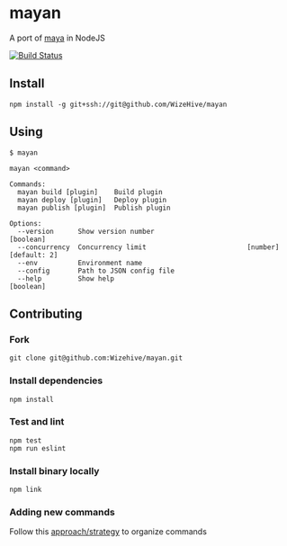 # mayan

A port of [maya](https://github.com/ZengineHQ/maya) in NodeJS

[![Build Status](https://drone.appsrv.com/api/badges/Wizehive/mayan/status.svg)](https://drone.appsrv.com/Wizehive/mayan)

## Install

```
npm install -g git+ssh://git@github.com/WizeHive/mayan
```

## Using

```
$ mayan

mayan <command>

Commands:
  mayan build [plugin]    Build plugin
  mayan deploy [plugin]   Deploy plugin
  mayan publish [plugin]  Publish plugin

Options:
  --version      Show version number                                   [boolean]
  --concurrency  Concurrency limit                         [number] [default: 2]
  --env          Environment name
  --config       Path to JSON config file
  --help         Show help                                             [boolean]

```

## Contributing


### Fork

```
git clone git@github.com:Wizehive/mayan.git
```

### Install dependencies

```
npm install
```

### Test and lint

```
npm test
npm run eslint
```

### Install binary locally

```
npm link
```

### Adding new commands

Follow this [approach/strategy](https://github.com/yargs/yargs/blob/master/docs/advanced.md#example-command-hierarchy-using-commanddir) to organize commands
